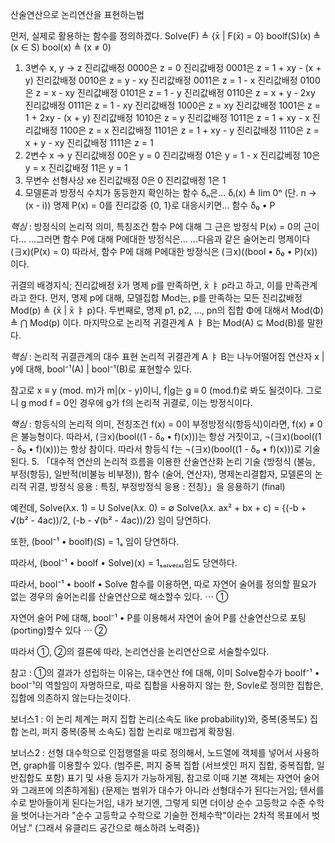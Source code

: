 산술연산으로 논리연산을 표현하는법

먼저, 실제로 활용하는 함수를 정의하겠다.
Solve(F) ≜ {x̄ | F(x̄) = 0}
boolf(S)(x) ≜ (x ∈ S)
bool(x) ≜ (x ≠ 0)

1. 3변수 x, y → z
진리값배정 0000은 z = 0
진리값배정 0001은 z = 1 + xy - (x + y)
진리값배정 0010은 z = y - xy
진리값배정 0011은 z = 1 - x
진리값배정 0100은 z = x - xy
진리값배정 0101은 z = 1 - y
진리값배정 0110은 z = x + y - 2xy
진리값배정 0111은 z = 1 - xy
진리값배정 1000은 z = xy
진리값배정 1001은 z = 1 + 2xy - (x + y)
진리값배정 1010은 z = y
진리값배정 1011은 z = 1 + xy - x
진리값배정 1100은 z = x
진리값배정 1101은 z = 1 + xy - y
진리값배정 1110은 z = x + y - xy
진리값배정 1111은 z = 1
2. 2변수 x → y
진리값배정 00은 y = 0
진리값배정 01은 y = 1 - x
진리값베정 10은 y = x
진리값배정 11은 y = 1
3. 무변수 선형사상 xe
진리값배정 0은 0
진리값배정 1은 1
4. 모델론과 방정식
수치가 동등한지 확인하는 함수 δₙ은...
δᵢ(x) ≜ lim 0ⁿ (단. n → (x - i))
명제 P(x) = 0를 진리값중 {0, 1}로 대응시키면...
함수 δ₀ • P

*핵심* : 방정식의 논리적 의미, 특칭조건
함수 P에 대해 그 근은 방정식 P(x) = 0의 근이다...
...그러면 함수 P에 대해 P에대한 방정식은...
...다음과 같은 술어논리 명제이다
(∃x)(P(x) = 0)
따라서, 함수 P에 대해 P에대한 방정식은
(∃x)((bool • δ₀ • P)(x))이다.

귀결의 배경지식;
진리값배정 x̄가 명제 p를 만족하면,
x̄ ㅑ p라고 하고, 이를 만족관계라고 한다.
먼저, 명제 p에 대해, 모델집합 Mod는, p를
만족하는 모든 진리값배정 Mod(p) ≜ {x̄ | x̄ ㅑ p}다.
두번째로, 명제 p1, p2, ..., pn의 집합 Φ에 대해서
Mod(Φ) ≜ ⋂ Mod(p) 이다.
마지막으로 논리적 귀결관계 A ㅑ B는
Mod(A) ⊆ Mod(B)를 말한다.

*핵심* : 논리적 귀결관계의 대수 표현
논리적 귀결관계 A ㅑ B는
나누어떨어짐 연산자 x | y에 대해,
bool⁻¹(A) | bool⁻¹(B)로 표현할수 있다.

참고로 x ≡ y (mod. m)가 m|(x - y)이니,
f|g는 g ≡ 0 (mod.f)로 봐도 될것이다.
그로니 g mod f = 0인 경우에 g가 f의 논리적 귀결로, 이는 방정식이다.

*핵심* : 항등식의 논리적 의미, 전칭조건
f(x) = 0이 부정방정식(항등식)이라면,
f(x) ≠ 0은 불능형이다.
따라서, (∃x)(bool((1 - δ₀ • f)(x)))는
항상 거짓이고,
¬(∃x)(bool((1 - δ₀ • f)(x)))는 항상 참이다.
따라서 항등식 f는
¬(∃x)(bool((1 - δ₀ • f)(x)))로 기술된다.
5. 「대수적 연산의 논리적 흐름을 이용한 산술연산화 논리 기술 {방정식 (불능, 부정(항등), 일반적(비불능 비부정)), 함수 (술어, 연산자), 명제논리결합자, 모델론의 논리적 귀결, 방정식 응용 : 특칭, 부정방정식 응용 : 전칭}」을 응용하기 (final)

예컨데,
Solve(λx. 1) = U
Solve(λx. 0) = ∅
Solve(λx. ax² + bx + c) = {(-b + √(b² - 4ac))/2, (-b - √(b² - 4ac))/2}
임이 당연하다.

또한,
(bool⁻¹ • boolf)(S) = 1ₛ 임이 당연하다.

따라서,
(bool⁻¹ • boolf • Solve)(x) = 1ₛₒₗᵥₑ₍ₓ₎임도 당연하다.

따라서, bool⁻¹ • boolf • Solve 함수를 이용하면, 따로 자연어 술어를 정의할 필요가 없는 경우의 술어논리를 산술연산으로 해소할수 있다. ⋯ ①

자연어 술어 P에 대해, bool⁻¹ • P를 이용해서 자연어 술어 P를 산술연산으로 포팅(porting)할수 있다 ⋯ ②

따라서 ①, ②의 결론에 따라, 논리연산을 논리연산으로 서술할수있다.

참고 : ①의 결과가 성립하는 이유는, 대수연산 f에 대해, 이미 Solve함수가 boolf⁻¹ • bool⁻¹의 역할임이 자명하므로, 따로 집합을 사용하지 않는 한, Sovle로 정의한 집합은, 집합에 의존하지 않는다는것이다.

보너스1 : 이 논리 체계는 퍼지 집합 논리(소속도 like probability)와, 중복(중복도) 집합 논리, 퍼지 중복(중복 소속도) 집합 논리로 매끄럽게 확장됨.

보너스2 : 선형 대수학으로 인접행렬을 따로 정의해서, 노드열에 객체를 넣어서 사용하면, graph를 이용할수 있다. (범주론, 퍼지 중복 집합 (서브셋인 퍼지 집합, 중복집합, 일반집합도 포함) 표기 및 사용 등지가 가능하게됨, 참고로 이때 기본 객체는 자연어 술어와 그래프에 의존하게됨) {문제는 범위가 대수가 아니라 선형대수가 된다는거임; 텐서를 수로 받아들이게 된다는거임, 내가 보기엔, 그렇게 되면 더이상 순수 고등학교 수준 수학을 벗어나는거라 "순수 고등학교 수학으로 기술한 전체수학"이라는 2차적 목표에서 벗어남." (그래서 유클리드 공간으로 해소하려 노력중)}